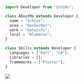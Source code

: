 ```js
import Developer from "Sch10s";

class AboutMe extends Developer {
  name = "Schias";
  area = "DevSecOps";
  work = "Datainfo";
  local = "Blumenau";
}

class Skills extends Developer {
  Languages = ["Dart", "C#"];
  Libraries = [];
  frameworks = ["Flutter"];
}
```
 <img align="center" src="https://github-readme-stats.vercel.app/api/top-langs/?username=sch10s&theme=dracula&hide_langs_below=1" />


